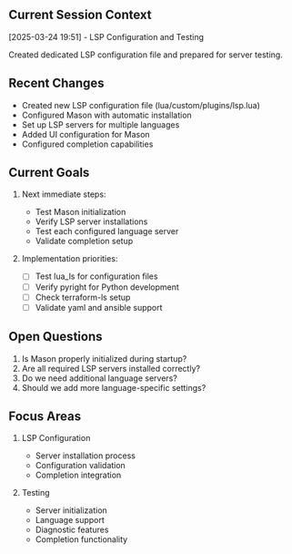 ## Current Session Context
[2025-03-24 19:51] - LSP Configuration and Testing

Created dedicated LSP configuration file and prepared for server testing.

## Recent Changes
- Created new LSP configuration file (lua/custom/plugins/lsp.lua)
- Configured Mason with automatic installation
- Set up LSP servers for multiple languages
- Added UI configuration for Mason
- Configured completion capabilities

## Current Goals
1. Next immediate steps:
   - Test Mason initialization
   - Verify LSP server installations
   - Test each configured language server
   - Validate completion setup

2. Implementation priorities:
   - [ ] Test lua_ls for configuration files
   - [ ] Verify pyright for Python development
   - [ ] Check terraform-ls setup
   - [ ] Validate yaml and ansible support

## Open Questions
1. Is Mason properly initialized during startup?
2. Are all required LSP servers installed correctly?
3. Do we need additional language servers?
4. Should we add more language-specific settings?

## Focus Areas
1. LSP Configuration
   - Server installation process
   - Configuration validation
   - Completion integration

2. Testing
   - Server initialization
   - Language support
   - Diagnostic features
   - Completion functionality
